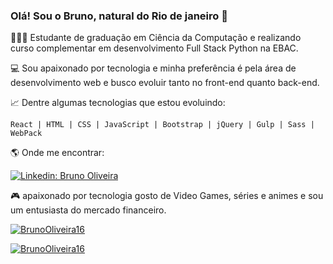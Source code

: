 ### Olá! Sou o Bruno, natural do Rio de janeiro 👋

👨🏻‍🎓 Estudante de graduação em Ciência da Computação e realizando curso complementar em desenvolvimento Full Stack Python na EBAC.


💻 Sou apaixonado por tecnologia e minha preferência é pela área de desenvolvimento web e busco evoluir tanto no front-end quanto back-end.


📈 Dentre algumas tecnologias que estou evoluindo:

    React | HTML | CSS | JavaScript | Bootstrap | jQuery | Gulp | Sass | WebPack 


🌎 Onde me encontrar:

[![Linkedin: Bruno Oliveira](https://img.shields.io/badge/-BrunoOliveira-blue?style=flat-square&logo=Linkedin&logoColor=white&link=LINK-DO-SEU-LINKEDIN)](https://www.linkedin.com/in/bruno-oliveira1608/)

🎮 apaixonado por tecnologia gosto de Video Games, séries e animes e sou um entusiasta do mercado financeiro.

[![BrunoOliveira16](https://github-readme-stats.vercel.app/api?username=BrunoOliveira16&theme=highcontrast&show_icons=true)](https://github.com/anuraghazra/github-readme-stats)

[![BrunoOliveira16](https://github-readme-stats.vercel.app/api/top-langs/?username=BrunoOliveira16&theme=highcontrast&layout=compact)](https://github.com/anuraghazra/github-readme-stats)
